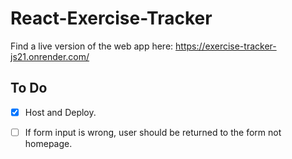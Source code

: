 # React-Exercise-Tracker

Find a live version of the web app here: https://exercise-tracker-js21.onrender.com/


## To Do 
- [x] Host and Deploy. 
- [ ] If form input is wrong, user should be returned to the form not homepage.


